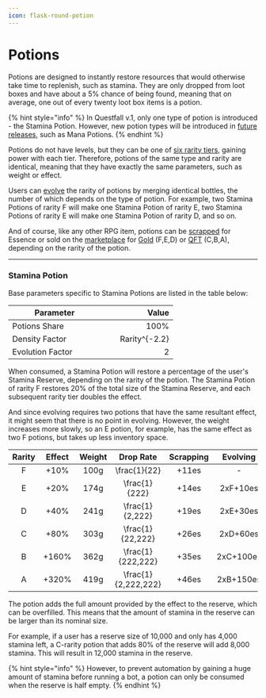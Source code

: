 ```yaml
---
icon: flask-round-potion
---
```


# Potions

Potions are designed to instantly restore resources that would otherwise take time to replenish, such as stamina. They are only dropped from loot boxes and have about a 5% chance of being found, meaning that on average, one out of every twenty loot box items is a potion.

{% hint style="info" %}
In Questfall v.1, only one type of potion is introduced - the Stamina Potion. However, new potion types will be introduced in [future releases](../../../roadmap/future-versions.md), such as Mana Potions.
{% endhint %}

Potions do not have levels, but they can be one of [six rarity tiers](./#item-rarity), gaining power with each tier. Therefore, potions of the same type and rarity are identical, meaning that they have exactly the same parameters, such as weight or effect.

Users can [evolve](../rpg-attributes/crafting.md#evolving) the rarity of potions by merging identical bottles, the number of which depends on the type of potion. For example, two Stamina Potions of rarity F will make one Stamina Potion of rarity E, two Stamina Potions of rarity E will make one Stamina Potion of rarity D, and so on.

And of course, like any other RPG item, potions can be [scrapped](../rpg-attributes/crafting.md#scrapping) for Essence or sold on the [marketplace](../../../infrastructure/marketplace.md) for [Gold](../../../assets/gold-in-game.md) (F,E,D) or [QFT](../../../assets/questfall-tokens-qft.md) (C,B,A), depending on the rarity of the potion.

***

### Stamina Potion

Base parameters specific to Stamina Potions are listed in the table below:

<table><thead><tr><th width="171">Parameter</th><th width="130" align="right" valign="middle">Value</th></tr></thead><tbody><tr><td>Potions Share</td><td align="right" valign="middle">100%</td></tr><tr><td>Density Factor</td><td align="right" valign="middle"><span class="math">Rarity^{-2.2}</span></td></tr><tr><td>Evolution Factor</td><td align="right" valign="middle">2</td></tr></tbody></table>

When consumed, a Stamina Potion will restore a percentage of the user's Stamina Reserve, depending on the rarity of the potion. The Stamina Potion of rarity F restores 20% of the total size of the Stamina Reserve, and each subsequent rarity tier doubles the effect.&#x20;

And since evolving requires two potions that have the same resultant effect, it might seem that there is no point in evolving. However, the weight increases more slowly, so an E potion, for example, has the same effect as two F potions, but takes up less inventory space.

<table><thead><tr><th width="91" align="center">Rarity</th><th width="87" align="center">Effect</th><th width="83" align="center">Weight </th><th width="105" align="center">Drop Rate</th><th width="105" align="center">Scrapping</th><th width="115" align="center">Evolving</th></tr></thead><tbody><tr><td align="center">F</td><td align="center">+10%</td><td align="center">100g</td><td align="center"><span class="math">\frac{1}{22}</span></td><td align="center">+11es</td><td align="center">-</td></tr><tr><td align="center">E</td><td align="center">+20%</td><td align="center">174g</td><td align="center"><span class="math">\frac{1}{222}</span></td><td align="center">+14es</td><td align="center">2xF+10es</td></tr><tr><td align="center">D</td><td align="center">+40%</td><td align="center">241g</td><td align="center"><span class="math">\frac{1}{2,222}</span></td><td align="center">+19es</td><td align="center">2xE+30es</td></tr><tr><td align="center">C</td><td align="center">+80%</td><td align="center">303g</td><td align="center"><span class="math">\frac{1}{22,222}</span></td><td align="center">+26es</td><td align="center">2xD+60es</td></tr><tr><td align="center">B</td><td align="center">+160%</td><td align="center">362g</td><td align="center"><span class="math">\frac{1}{222,222}</span></td><td align="center">+35es</td><td align="center">2xC+100es</td></tr><tr><td align="center">A</td><td align="center">+320%</td><td align="center">419g</td><td align="center"><span class="math">\frac{1}{2,222,222}</span></td><td align="center">+46es</td><td align="center">2xB+150es</td></tr></tbody></table>

The potion adds the full amount provided by the effect to the reserve, which can be overfilled. This means that the amount of stamina in the reserve can be larger than its nominal size.

For example, if a user has a reserve size of 10,000 and only has 4,000 stamina left, a C-rarity potion that adds 80% of the reserve will add 8,000 stamina. This will result in 12,000 stamina in the reserve.

{% hint style="info" %}
However, to prevent automation by gaining a huge amount of stamina before running a bot, a potion can only be consumed when the reserve is half empty.
{% endhint %}
